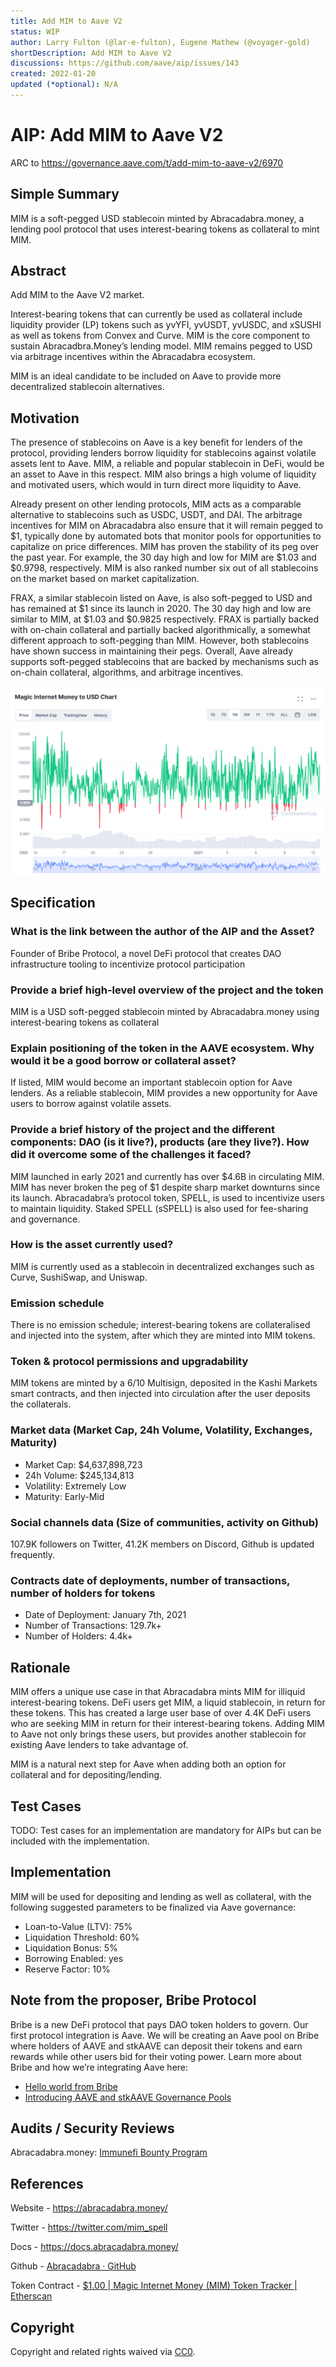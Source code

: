 ```yaml
---
title: Add MIM to Aave V2
status: WIP
author: Larry Fulton (@lar-e-fulton), Eugene Mathew (@voyager-gold)
shortDescription: Add MIM to Aave V2
discussions: https://github.com/aave/aip/issues/143
created: 2022-01-20
updated (*optional): N/A
---
```


# AIP: Add MIM to Aave V2

ARC to https://governance.aave.com/t/add-mim-to-aave-v2/6970

## Simple Summary

MIM is a soft-pegged USD stablecoin minted by Abracadabra.money, a lending pool protocol that uses interest-bearing tokens as collateral to mint MIM.

## Abstract

Add MIM to the Aave V2 market.

Interest-bearing tokens that can currently be used as collateral include liquidity provider (LP) tokens such as yvYFI, yvUSDT, yvUSDC, and xSUSHI as well as tokens from Convex and Curve. MIM is the core component to sustain Abracadbra.Money’s lending model. MIM remains pegged to USD via arbitrage incentives within the Abracadabra ecosystem.

MIM is an ideal candidate to be included on Aave to provide more decentralized stablecoin alternatives.

## Motivation

The presence of stablecoins on Aave is a key benefit for lenders of the protocol, providing lenders borrow liquidity for stablecoins against volatile assets lent to Aave. MIM, a reliable and popular stablecoin in DeFi, would be an asset to Aave in this respect. MIM also brings a high volume of liquidity and motivated users, which would in turn direct more liquidity to Aave.

Already present on other lending protocols, MIM acts as a comparable alternative to stablecoins such as USDC, USDT, and DAI. The arbitrage incentives for MIM on Abracadabra also ensure that it will remain pegged to $1, typically done by automated bots that monitor pools for opportunities to capitalize on price differences. MIM has proven the stability of its peg over the past year. For example, the 30 day high and low for MIM are $1.03 and $0.9798, respectively. MIM is also ranked number six out of all stablecoins on the market based on market capitalization.

FRAX, a similar stablecoin listed on Aave, is also soft-pegged to USD and has remained at $1 since its launch in 2020. The 30 day high and low are similar to MIM, at $1.03 and $0.9825 respectively. FRAX is partially backed with on-chain collateral and partially backed algorithmically, a somewhat different approach to soft-pegging than MIM. However, both stablecoins have shown success in maintaining their pegs. Overall, Aave already supports soft-pegged stablecoins that are backed by mechanisms such as on-chain collateral, algorithms, and arbitrage incentives.

![Magic Internet Money to USD Chart](../assets/99DAB9099CD3-AIP-ADD-MIM-TO-AAVE-V2/image1.png)

## Specification

### What is the link between the author of the AIP and the Asset?

Founder of Bribe Protocol, a novel DeFi protocol that creates DAO infrastructure tooling to incentivize protocol participation

### Provide a brief high-level overview of the project and the token

MIM is a USD soft-pegged stablecoin minted by Abracadabra.money using interest-bearing tokens as collateral

### Explain positioning of the token in the AAVE ecosystem. Why would it be a good borrow or collateral asset?

If listed, MIM would become an important stablecoin option for Aave lenders. As a reliable stablecoin, MIM provides a new opportunity for Aave users to borrow against volatile assets.

### Provide a brief history of the project and the different components: DAO (is it live?), products (are they live?). How did it overcome some of the challenges it faced?

MIM launched in early 2021 and currently has over $4.6B in circulating MIM. MIM has never broken the peg of $1 despite sharp market downturns since its launch. Abracadabra’s protocol token, SPELL, is used to incentivize users to maintain liquidity. Staked SPELL (sSPELL) is also used for fee-sharing and governance.

### How is the asset currently used?

MIM is currently used as a stablecoin in decentralized exchanges such as Curve, SushiSwap, and Uniswap.

### Emission schedule

There is no emission schedule; interest-bearing tokens are collateralised and injected into the system, after which they are minted into MIM tokens.

### Token & protocol permissions and upgradability

MIM tokens are minted by a 6/10 Multisign, deposited in the Kashi Markets smart contracts, and then injected into circulation after the user deposits the collaterals.

### Market data (Market Cap, 24h Volume, Volatility, Exchanges, Maturity)

- Market Cap: $4,637,898,723
- 24h Volume: $245,134,813
- Volatility: Extremely Low
- Maturity: Early-Mid

### Social channels data (Size of communities, activity on Github)

107.9K followers on Twitter, 41.2K members on Discord, Github is updated frequently.

### Contracts date of deployments, number of transactions, number of holders for tokens

- Date of Deployment: January 7th, 2021
- Number of Transactions: 129.7k+
- Number of Holders: 4.4k+

## Rationale

MIM offers a unique use case in that Abracadabra mints MIM for illiquid interest-bearing tokens. DeFi users get MIM, a liquid stablecoin, in return for these tokens. This has created a large user base of over 4.4K DeFi users who are seeking MIM in return for their interest-bearing tokens. Adding MIM to Aave not only brings these users, but provides another stablecoin for existing Aave lenders to take advantage of.

MIM is a natural next step for Aave when adding both an option for collateral and for depositing/lending.


## Test Cases

TODO: Test cases for an implementation are mandatory for AIPs but can be included with the implementation.

## Implementation

MIM will be used for depositing and lending as well as collateral, with the following suggested parameters to be finalized via Aave governance:

- Loan-to-Value (LTV): 75%
- Liquidation Threshold: 60%
- Liquidation Bonus: 5%
- Borrowing Enabled: yes
- Reserve Factor: 10%

## Note from the proposer, Bribe Protocol

Bribe is a new DeFi protocol that pays DAO token holders to govern. Our first protocol integration is Aave. We will be creating an Aave pool on Bribe where holders of AAVE and stkAAVE can deposit their tokens and earn rewards while other users bid for their voting power. Learn more about Bribe and how we’re integrating Aave here:

- [Hello world from Bribe](https://medium.com/bribe-protocol/hello-world-from-bribe-df3dd5d70087)
- [Introducing AAVE and stkAAVE Governance Pools](https://medium.com/bribe-protocol/bribe-introduces-aave-and-stkaave-governance-pools-300c0d4c6ff8)

## Audits / Security Reviews

Abracadabra.money: [Immunefi Bounty Program](https://immunefi.com/bounty/abracadabra/)

## References

Website - https://abracadabra.money/

Twitter - https://twitter.com/mim_spell

Docs - https://docs.abracadabra.money/

Github - [Abracadabra · GitHub](https://github.com/Abracadabra-money)

Token Contract - [$1.00 | Magic Internet Money (MIM) Token Tracker | Etherscan](https://etherscan.io/token/0x99d8a9c45b2eca8864373a26d1459e3dff1e17f3)

## Copyright

Copyright and related rights waived via [CC0](https://creativecommons.org/publicdomain/zero/1.0/).
